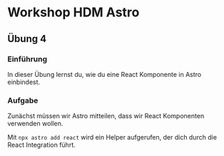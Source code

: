 # Workshop HDM Astro

## Übung 4

### Einführung

In dieser Übung lernst du, wie du eine React Komponente in Astro einbindest.

### Aufgabe

Zunächst müssen wir Astro mitteilen, dass wir React Komponenten verwenden wollen.

Mit `npx astro add react` wird ein Helper aufgerufen, der dich durch die React Integration führt.
